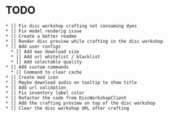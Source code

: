 # TODO
    * [] Fix disc workshop crafting not consuming dyes
    * [] Fix model renderig issue
    * [] Create a better readme
    * [] Render disc preview while crafting in the disc workshop
    * [] Add user configs
      * [] Add max download size
      * [] Add url whitelist / blacklist
      * [] Add selectable quality
    * [] Add custom commands
      * [] Command to clear cache
    * [] Create mod icon
    * [] Maybe download audio on tooltip to show title
    * [] Add url validation
    * [] Fix inventory label color
    * [] Refactor the code from DiscWorkshopClient
    * [] Add the crafting preview on top of the disc workshop
    * [] Clear the disc workshop URL after crafting
